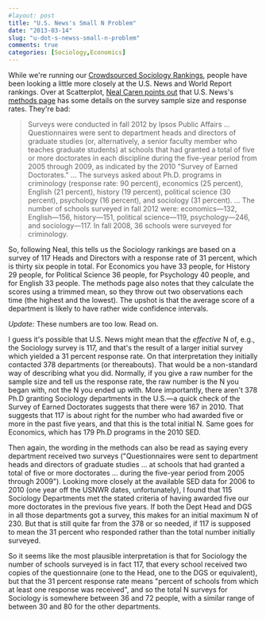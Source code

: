 ```yaml
---
#layout: post
title: "U.S. News's Small N Problem"
date: "2013-03-14"
slug: "u-dot-s-newss-small-n-problem"
comments: true
categories: [Sociology,Economics]
---
```


While we're running our [Crowdsourced Sociology Rankings](http://orgtheory.wordpress.com/2013/03/13/crowdsourcing-sociology-department-rankings-2013-edition/), people have been looking a little more closely at the U.S. News and World Report rankings. Over at Scatterplot, [Neal Caren points out](http://scatter.wordpress.com/2013/03/12/the-actual-201314-us-news-rankings/#comment-14386) that U.S. News's [methods page](http://www.usnews.com/education/best-graduate-schools/articles/2013/03/11/methodology-best-social-sciences-and-humanities-schools-rankings) has some details on the survey sample size and response rates. They're bad:

> Surveys were conducted in fall 2012 by Ipsos Public Affairs ... Questionnaires were sent to department heads and directors of graduate studies (or, alternatively, a senior faculty member who teaches graduate students) at schools that had granted a total of five or more doctorates in each discipline during the five-year period from 2005 through 2009, as indicated by the 2010 "Survey of Earned Doctorates." ... The surveys asked about Ph.D. programs in criminology (response rate: 90 percent), economics (25 percent), English (21 percent), history (19 percent), political science (30 percent), psychology (16 percent), and sociology (31 percent). ... The number of schools surveyed in fall 2012 were: economics—132, English—156, history—151, political science—119, psychology—246, and sociology—117. In fall 2008, 36 schools were surveyed for criminology.

So, following Neal, this tells us the Sociology rankings are based on a survey of 117 Heads and Directors with a response rate of 31 percent, which is thirty six people in total. For Economics you have 33 people, for History 29 people, for Political Science 36 people, for Psychology 40 people, and for English 33 people. The methods page also notes that they calculate the scores using a trimmed mean, so they throw out two observations each time (the highest and the lowest). The upshot is that the average score of a department is likely to have rather wide confidence intervals.

*Update:* These numbers are too low. Read on.

I guess it's possible that U.S. News might mean that the <em>effective</em> N of, e.g., the Sociology survey is 117, and that's the result of a larger initial survey which yielded a 31 percent response rate. On that interpretation they initially contacted 378 departments (or thereabouts). That would be a non-standard way of describing what you did. Normally, if you give a raw number for the sample size and tell us the response rate, the raw number is the N you began with, not the N you ended up with. More importantly, there aren't 378 Ph.D granting Sociology departments in the U.S.—a quick check of the Survey of Earned Doctorates suggests that there were 167 in 2010. That suggests that 117 is about right for the number who had awarded five or more in the past five years, and that this is the total initial N. Same goes for Economics, which has 179 Ph.D programs in the 2010 SED. 

Then again, the wording in the methods can also be read as saying every department received two surveys ("Questionnaires were sent to department heads and directors of graduate studies ... at schools that had granted a total of five or more doctorates ... during the five-year period from 2005 through 2009"). Looking more closely at the available SED data for 2006 to 2010 (one year off the USNWR dates, unfortunately), I found that 115 Sociology Departments met the stated criteria of having awarded five our more doctorates in the previous five years. If both the Dept Head and DGS in all those departments got a survey, this makes for an initial maximum N of 230. But that is still quite far from the 378 or so needed, if 117 is supposed to mean the 31 percent who responded rather than the total number initially surveyed.

So it seems like the most plausible interpretation is that for Sociology the number of schools surveyed is in fact 117, that every school received two copies of the questionnaire (one to the Head, one to the DGS or equivalent), but that the 31 percent response rate means "percent of schools from which at least one response was received", and so the total N surveys for Sociology is somewhere between 36 and 72 people, with a similar range of between 30 and 80 for the other departments. 

